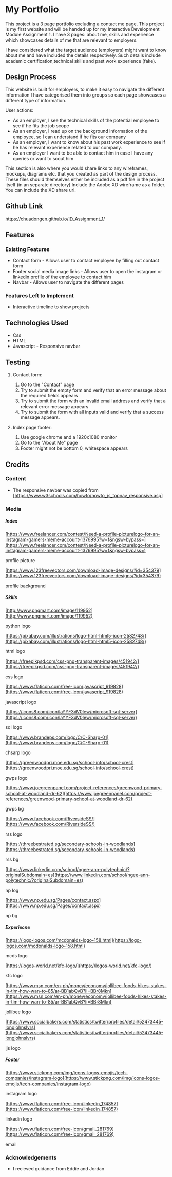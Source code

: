 # My Portfolio

This project is a 3 page portfolio excluding a contact me page. This project is my first website and will be handed up for my Interactive Development Module Assignment 1. I have 3 pages: about me, skills and experience which showcases details of me that are relevant to employers.

I have considered what the target audience (employers) might want to know about me and have included the details respectively. Such details include academic certification,technical skills and past work experience (fake).

 
## Design Process
 
This website is built for employers, to make it easy to navigate the different information I have categorised them into groups so each page showcases a different type of information.

User actions:
- As an employer, I see the technical skills of the potential employee to see if he fits the job scope
- As an employer, I read up on the background information of the employee, so I can understand if he fits our company
- As an employer, I want to know about his past work experience to see if he has relevant experience related to our company.
- As an employer I want to be able to contact him in case I have any queries or want to scout him

This section is also where you would share links to any wireframes, mockups, diagrams etc. that you created as part of the design process. 
These files should themselves either be included as a pdf file in the project itself (in an separate directory)
Include the Adobe XD wireframe as a folder. You can include the XD share url. 

## Github Link
https://chuadongen.github.io/ID_Assignment_1/
## Features
 
### Existing Features
- Contact form - Allows user to contact employee by filling out contact form
- Footer social media image links - Allows user to open the instagram or linkedin profile of the employee to contact him
- Navbar - Allows user to navigate the different pages


### Features Left to Implement
- Interactive timeline to show projects

## Technologies Used

- Css
- HTML
- Javascript - Responsive navbar


## Testing
1. Contact form:
    1. Go to the "Contact" page
    2. Try to submit the empty form and verify that an error message about the required fields appears
    3. Try to submit the form with an invalid email address and verify that a relevant error message appears
    4. Try to submit the form with all inputs valid and verify that a success message appears.

2. Index page footer:
    1. Use google chrome and a 1920x1080 monitor
    2. Go to the "About Me" page
    3. Footer might not be bottom 0, whitespace appears 

## Credits

### Content
- The responsive navbar was copied from [https://www.w3schools.com/howto/howto_js_topnav_responsive.asp]

### Media

##### Index

[https://www.freelancer.com/contest/Need-a-profile-picturelogo-for-an-instagram-gamers-meme-account-1376995?w=f&ngsw-bypass=](https://www.freelancer.com/contest/Need-a-profile-picturelogo-for-an-instagram-gamers-meme-account-1376995?w=f&ngsw-bypass=)

profile picture

[https://www.123freevectors.com/download-image-designs/?id=354379](https://www.123freevectors.com/download-image-designs/?id=354379)

profile background

##### Skills

[http://www.pngmart.com/image/119952](http://www.pngmart.com/image/119952)

python logo

[https://pixabay.com/illustrations/logo-html-html5-icon-2582748/](https://pixabay.com/illustrations/logo-html-html5-icon-2582748/)

html logo

[https://freepikpsd.com/css-png-transparent-images/451942/](https://freepikpsd.com/css-png-transparent-images/451942/)

css logo

[https://www.flaticon.com/free-icon/javascript_919828](https://www.flaticon.com/free-icon/javascript_919828)

javascript logo

[https://icons8.com/icon/laYYF3dV0Iew/microsoft-sql-server](https://icons8.com/icon/laYYF3dV0Iew/microsoft-sql-server)

sql logo

[https://www.brandeps.com/logo/C/C-Sharp-01](https://www.brandeps.com/logo/C/C-Sharp-01)

chsarp logo

[https://greenwoodpri.moe.edu.sg/school-info/school-crest](https://greenwoodpri.moe.edu.sg/school-info/school-crest)

gwps logo

[https://www.joegreenpanel.com/project-references/greenwood-primary-school-at-woodland-dr-62](https://www.joegreenpanel.com/project-references/greenwood-primary-school-at-woodland-dr-62)

gwps bg

[https://www.facebook.com/RiversideSS/](https://www.facebook.com/RiversideSS/)

rss logo

[https://threebestrated.sg/secondary-schools-in-woodlands](https://threebestrated.sg/secondary-schools-in-woodlands)

rss bg

[https://www.linkedin.com/school/ngee-ann-polytechnic/?originalSubdomain=es](https://www.linkedin.com/school/ngee-ann-polytechnic/?originalSubdomain=es)

np log

[https://www.np.edu.sg/Pages/contact.aspx](https://www.np.edu.sg/Pages/contact.aspx)

np bg

##### Experiecne

[https://logo-logos.com/mcdonalds-logo-158.html](https://logo-logos.com/mcdonalds-logo-158.html)

mcds logo

[https://logos-world.net/kfc-logo/](https://logos-world.net/kfc-logo/)

kfc logo

[https://www.msn.com/en-ph/money/economy/jollibee-foods-hikes-stakes-in-tim-how-wan-to-85/ar-BB1abQvB?li=BBr8Mkn](https://www.msn.com/en-ph/money/economy/jollibee-foods-hikes-stakes-in-tim-how-wan-to-85/ar-BB1abQvB?li=BBr8Mkn)

jollibee logo

[https://www.socialbakers.com/statistics/twitter/profiles/detail/52473445-longjohnslvrs](https://www.socialbakers.com/statistics/twitter/profiles/detail/52473445-longjohnslvrs)

ljs logo

##### Footer

[https://www.stickpng.com/img/icons-logos-emojis/tech-companies/instagram-logo](https://www.stickpng.com/img/icons-logos-emojis/tech-companies/instagram-logo)

instagram logo

[https://www.flaticon.com/free-icon/linkedin_174857](https://www.flaticon.com/free-icon/linkedin_174857)

linkedin logo

[https://www.flaticon.com/free-icon/gmail_281769](https://www.flaticon.com/free-icon/gmail_281769)

email

### Acknowledgements

- I recieved guidance from Eddie and Jordan